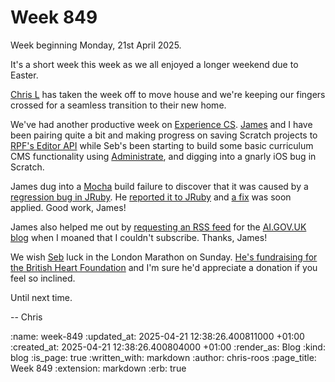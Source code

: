Week 849
========

Week beginning Monday, 21st April 2025.

It's a short week this week as we all enjoyed a longer weekend due to Easter.

[Chris L][chris-lowis] has taken the week off to move house and we're keeping our fingers crossed for a seamless transition to their new home.

We've had another productive week on [Experience CS][experience-cs]. [James][james-mead] and I have been pairing quite a bit and making progress on saving Scratch projects to [RPF's Editor API][rpf-editor-api] while Seb's been starting to build some basic curriculum CMS functionality using [Administrate][administrate], and digging into a gnarly iOS bug in Scratch.

James dug into a [Mocha][mocha] build failure to discover that it was caused by a [regression bug in JRuby][mocha-754]. He [reported it to JRuby][jruby-8784] and [a fix][jruby-8785] was soon applied. Good work, James!

James also helped me out by [requesting an RSS feed][james-ai-blog-rss] for the [AI.GOV.UK blog][ai-blog] when I moaned that I couldn't subscribe. Thanks, James!

We wish [Seb][seb-jacobs] luck in the London Marathon on Sunday. [He's fundraising for the British Heart Foundation][seb-fundraising] and I'm sure he'd appreciate a donation if you feel so inclined.

Until next time.

-- Chris

[administrate]: https://github.com/thoughtbot/administrate
[ai-blog]: https://ai.gov.uk/blogs/
[chris-lowis]: /chris-lowis
[experience-cs]: https://experience-cs.org/
[james-ai-blog-rss]: https://github.com/digital-land/digital-land/issues/360#issuecomment-2820880935
[james-mead]: /james-mead
[jruby-8784]: https://github.com/jruby/jruby/issues/8784
[jruby-8785]: https://github.com/jruby/jruby/pull/8785
[mocha]: https://github.com/freerange/mocha/
[mocha-754]: https://github.com/freerange/mocha/issues/754
[rpf-editor-api]: https://github.com/raspberryPiFoundation/editor-api
[seb-fundraising]: https://2025tcslondonmarathon.enthuse.com/pf/seb-jacobs
[seb-jacobs]: https://www.sebjacobs.com/

:name: week-849
:updated_at: 2025-04-21 12:38:26.400811000 +01:00
:created_at: 2025-04-21 12:38:26.400804000 +01:00
:render_as: Blog
:kind: blog
:is_page: true
:written_with: markdown
:author: chris-roos
:page_title: Week 849
:extension: markdown
:erb: true
